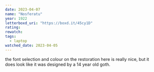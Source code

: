 ```yaml
---
date: 2023-04-07
name: "Nosferatu"
year: 1922
letterboxd_uri: "https://boxd.it/45cy1D"
rating: 
rewatch: 
tags:
  - laptop
watched_date: 2023-04-05
---
```


the font selection and colour on the restoration here is really nice, but it does look like it was designed by a 14 year old goth.
